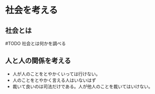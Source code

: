 # 社会を考える

## 社会とは

#TODO 社会とは何かを調べる

## 人と人の関係を考える

- 人が人のことをとやかくいっては行けない。
- 人のことをとやかく言える人はいないはず
- 裁いて良いのは司法だけである。人が他人のことを裁いてはいけない。
